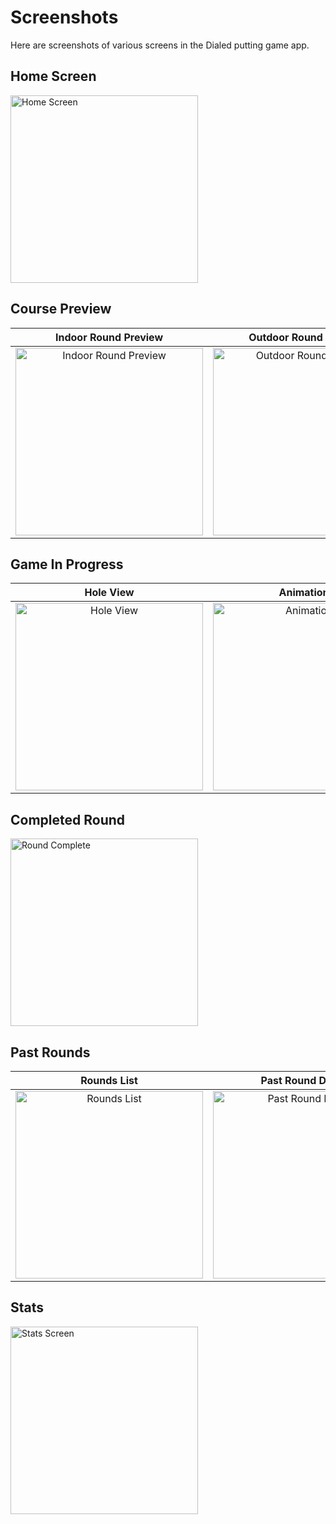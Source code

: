# Screenshots

Here are screenshots of various screens in the Dialed putting game app.

## Home Screen

<img src="./home.png" width="300" alt="Home Screen">

## Course Preview

|                             Indoor Round Preview                              |                              Outdoor Round Preview                              |
| :---------------------------------------------------------------------------: | :-----------------------------------------------------------------------------: |
| <img src="./indoor-round-preview.png" width="300" alt="Indoor Round Preview"> | <img src="./outdoor-round-preview.png" width="300" alt="Outdoor Round Preview"> |

## Game In Progress

|                     Hole View                      |                        Animations                         |                              Scorecard During Game                              |
| :------------------------------------------------: | :-------------------------------------------------------: | :-----------------------------------------------------------------------------: |
| <img src="./hole.png" width="300" alt="Hole View"> | <img src="./animations.gif" width="300" alt="Animations"> | <img src="./scorecard-in-progress.png" width="300" alt="Scorecard In Progress"> |

## Completed Round

<img src="./round-complete.png" width="300" alt="Round Complete">

## Past Rounds

|                      Rounds List                       |                        Past Round Details                         |
| :----------------------------------------------------: | :---------------------------------------------------------------: |
| <img src="./rounds.png" width="300" alt="Rounds List"> | <img src="./past-round.png" width="300" alt="Past Round Details"> |

## Stats

<img src="./stats.png" width="300" alt="Stats Screen">
